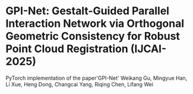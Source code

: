 # GPI-Net: Gestalt-Guided Parallel Interaction Network via Orthogonal Geometric Consistency for Robust Point Cloud Registration (IJCAI-2025)
PyTorch implementation of the paper'GPI-Net'
Weikang Gu, Mingyue Han, Li Xue, Heng Dong, Changcai Yang, Riqing Chen, Lifang Wei
